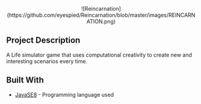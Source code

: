 <p align="center">
![Reincarnation](https://github.com/eyespied/Reincarnation/blob/master/images/REINCARNATION.png)
</p>

## Project Description
A Life simulator game that uses computational creativity to create new and interesting scenarios every time. 

## Built With

* [JavaSE8](https://docs.oracle.com/javase/8/docs/api/) - Programming language used
